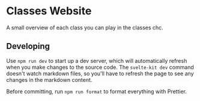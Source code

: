 # Classes Website

A small overview of each class you can play in the classes chc.

## Developing

Use `npm run dev` to start up a dev server, which will automatically refresh when you make changes to the source code. The `svelte-kit dev` command doesn't watch markdown files, so you'll have to refresh the page to see any changes in the markdown content.

Before committing, run `npm run format` to format everything with Prettier.
